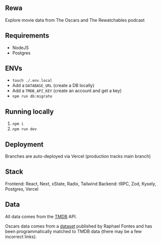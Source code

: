 ## Rewa

Explore movie data from The Oscars and The Rewatchables podcast

## Requirements

- NodeJS
- Postgres

## ENVs

- `touch ./.env.local`
- Add a `DATABASE_URL` (create a DB locally)
- Add a `TMDB_API_KEY` (create an account and get a key)
- `npm run db:migrate`

## Running locally

1. `npm i`
2. `npm run dev`

## Deployment

Branches are auto-deployed via Vercel (production tracks main branch)

## Stack

Frontend: React, Next, xState, Radix, Tailwind
Backend: tRPC, Zod, Kysely, Postgres, Vercel

## Data

All data comes from the [TMDB](https://www.themoviedb.org/) API.

Oscars data comes from a [dataset](https://www.kaggle.com/datasets/unanimad/the-oscar-award) published by Raphael Fontes and has been programmatically matched to TMDB data (there may be a few incorrect links).
